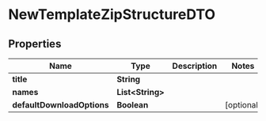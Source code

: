 

# NewTemplateZipStructureDTO


## Properties

| Name | Type | Description | Notes |
|------------ | ------------- | ------------- | -------------|
|**title** | **String** |  |  |
|**names** | **List&lt;String&gt;** |  |  |
|**defaultDownloadOptions** | **Boolean** |  |  [optional] |



